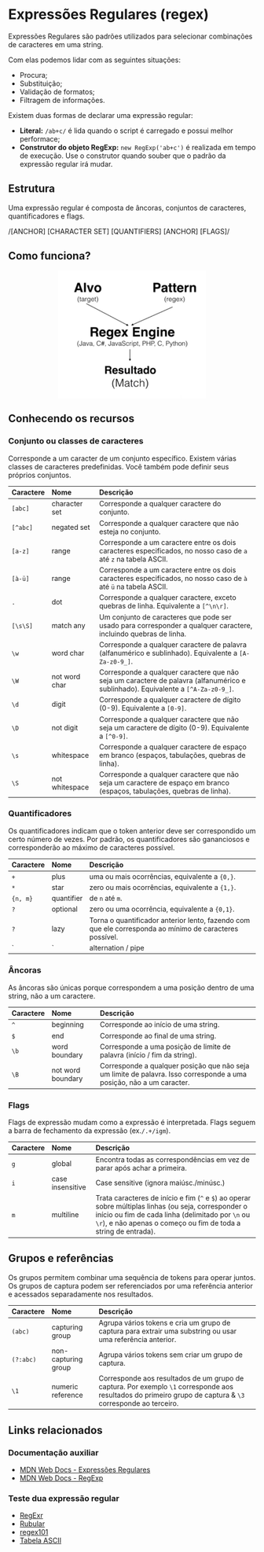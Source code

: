 # Expressões Regulares (regex)

Expressões Regulares são padrões utilizados para selecionar combinações de caracteres em uma string.

Com elas podemos lidar com as seguintes situações:
- Procura;
- Substituição;
- Validação de formatos;
- Filtragem de informações.

Existem duas formas de declarar uma expressão regular:

- **Literal:** `/ab+c/` é lida quando o script é carregado e possui melhor performace;
- **Construtor do objeto RegExp:** `new RegExp('ab+c')` é realizada em tempo de execução. Use o construtor quando souber que o padrão da expressão regular irá mudar.


## Estrutura

Uma expressão regular é composta de âncoras, conjuntos de caracteres, quantificadores e flags.

/[ANCHOR] [CHARACTER SET] [QUANTIFIERS] [ANCHOR] [FLAGS]/

## Como funciona?

<img src="./assets/fluxo.png" width="300" style="display: block; margin: 0 auto;" />

## Conhecendo os recursos

### Conjunto ou classes de caracteres

Corresponde a um caracter de um conjunto específico. Existem várias classes de caracteres predefinidas. Você também pode definir seus próprios conjuntos.

|Caractere|Nome|Descrição|
|:-|:-|:-|
|`[abc]`|character set|Corresponde a qualquer caractere do conjunto.|
|`[^abc]`|negated set|Corresponde a qualquer caractere que não esteja no conjunto.|
|`[a-z]`|range|Corresponde a um caractere entre os dois caracteres especificados, no nosso caso de `a` até `z` na tabela ASCII.|
|`[à-ü]`|range|Corresponde a um caractere entre os dois caracteres especificados, no nosso caso de `à` até `ü` na tabela ASCII.|
|`.`|dot|Corresponde a qualquer caractere, exceto quebras de linha. Equivalente a `[^\n\r]`.|
|`[\s\S]`|match any|Um conjunto de caracteres que pode ser usado para corresponder a qualquer caractere, incluindo quebras de linha.|
|`\w`|word char|Corresponde a qualquer caractere de palavra (alfanumérico e sublinhado). Equivalente a `[A-Za-z0-9_]`.|
|`\W`|not word char|Corresponde a qualquer caractere que não seja um caractere de palavra (alfanumérico e sublinhado). Equivalente a `[^A-Za-z0-9_]`.|
|`\d`|digit|Corresponde a qualquer caractere de dígito (0-9). Equivalente a `[0-9]`.|
|`\D`|not digit|Corresponde a qualquer caractere que não seja um caractere de dígito (0-9). Equivalente a `[^0-9]`.|
|`\s`|whitespace|Corresponde a qualquer caractere de espaço em branco (espaços, tabulações, quebras de linha).|
|`\S`|not whitespace|Corresponde a qualquer caractere que não seja um caractere de espaço em branco (espaços, tabulações, quebras de linha).|

### Quantificadores

Os quantificadores indicam que o token anterior deve ser correspondido um certo número de vezes. Por padrão, os quantificadores são gananciosos e corresponderão ao máximo de caracteres possível.

|Caractere|Nome|Descrição|
|:-|:-|:-|
|`+`|plus|uma ou mais ocorrências, equivalente a `{0,}`.|
|`*`|star|zero ou mais ocorrências, equivalente a `{1,}`.|
|`{n, m}`|quantifier|de `n` até `m`.|
|`?`|optional|zero ou uma ocorrência, equivalente a `{0,1}`.|
|`?`|lazy|Torna o quantificador anterior lento, fazendo com que ele corresponda ao mínimo de caracteres possível.|
|`|`|alternation / pipe|Atua como um operador `OR`.|

### Âncoras

As âncoras são únicas porque correspondem a uma posição dentro de uma string, não a um caractere.

|Caractere|Nome|Descrição|
|:-|:-|:-|
|`^`|beginning|Corresponde ao início de uma string.|
|`$`|end|Corresponde ao final de uma string.|
|`\b`|word boundary|Corresponde a uma posição de limite de palavra (início / fim da string).|
|`\B`|not word boundary|Corresponde a qualquer posição que não seja um limite de palavra. Isso corresponde a uma posição, não a um caracter.|

### Flags

Flags de expressão mudam como a expressão é interpretada. Flags seguem a barra de fechamento da expressão (ex.`/.+/igm`).

|Caractere|Nome|Descrição|
|:-|:-|:-|
|`g`|global|Encontra todas as correspondências em vez de parar após achar a primeira.|
|`i`|case insensitive|Case sensitive (ignora maiúsc./minúsc.)|
|`m`|multiline|Trata caracteres de início e fim (`^` e `$`) ao operar sobre múltiplas linhas (ou seja, corresponder o início ou fim de cada linha (delimitado por `\n` ou `\r`), e não apenas o começo ou fim de toda a string de entrada).|

## Grupos e referências

Os grupos permitem combinar uma sequência de tokens para operar juntos. Os grupos de captura podem ser referenciados por uma referência anterior e acessados separadamente nos resultados.

|Caractere|Nome|Descrição|
|:-|:-|:-|
|`(abc)`|capturing group|Agrupa vários tokens e cria um grupo de captura para extrair uma substring ou usar uma referência anterior.|
|`(?:abc)`|non-capturing group|Agrupa vários tokens sem criar um grupo de captura.|
|`\1`|numeric reference|Corresponde aos resultados de um grupo de captura. Por exemplo `\1` corresponde aos resultados do primeiro grupo de captura & `\3` corresponde ao terceiro.|

## Links relacionados

### Documentação auxiliar
- [MDN Web Docs - Expressões Regulares](https://developer.mozilla.org/pt-BR/docs/Web/JavaScript/Guide/Regular_Expressions)
- [MDN Web Docs - RegExp](https://developer.mozilla.org/pt-BR/docs/Web/JavaScript/Reference/Global_Objects/RegExp)

### Teste dua expressão regular
- [RegExr](https://regexr.com)
- [Rubular](https://rubular.com)
- [regex101](https://regex101.com)
- [Tabela ASCII](https://web.fe.up.pt/~ee96100/projecto/Tabela%20ascii.htm)
